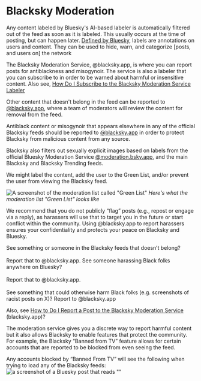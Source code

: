 # Blacksky Moderation

Any content labeled by Bluesky's AI-based labeler is automatically filtered out of the feed as soon as it is labeled. This usually occurs at the time of posting, but can happen later.
[Defined by Bluesky](https://bsky.social/about/blog/03-12-2024-stackable-moderation), labels are annotations on users and content. They can be used to hide, warn, and categorize [posts, and users on] the network

The Blacksky Moderation Service, @blacksky.app, is where you can report posts for antiblackness and misogynoir. The service is also a labeler that you can subscribe to in order to be warned about harmful or insensitive content. Also see, [How Do I Subscribe to the Blacksky Moderation Service Labeler](/docs/blacksky-info/how-to-add#labeler)

Other content that doesn't belong in the feed can be reported to [@blacksky.app](https://bsky.app/profile/blacksky.app), where a team of moderators will review the content for removal from the feed.

Antiblack content or misogynoir that appears elsewhere in any of the official Blacksky feeds should be reported to [@blacksky.app](https://bsky.app/profile/blacksky.app) in order to protect Blacksky from malicious content from any source.

Blacksky also filters out sexually explicit images based on labels from the official Bluesky Moderation Service [@moderation.bsky.app](https://bsky.app/profile/moderation.bsky.app), and the main Blacksky and Blacksky Trending feeds.

We might label the content, add the user to the Green List, and/or prevent the user from viewing the Blacksky feed.

![A screenshot of the moderation list called "Green List"](../../static/img/exampleBskyPostSeven.png)
*Here's what the moderation list "Green List" looks like*

We recommend that you do not publicly “flag” posts (e.g., repost or engage via a reply), as harassers will use that to target you in the future or start conflict within the community. Using @blacksky.app to report harassers ensures your confidentiality and protects your peace on Blacksky and Bluesky.

See something or someone in the Blacksky feeds that doesn’t belong?\
\
Report that to @blacksky.app.
See someone harassing Black folks anywhere on Bluesky?\
\
Report that to @blacksky.app.\
\
See something that could otherwise harm Black folks (e.g. screenshots of racist posts on X)? Report to @blacksky.app

Also, see [How to Do I Report a Post to the Blacksky Moderation Service](/docs#how-do-i-report-a-post-to-the-blacksky-moderation-service) (blacksky.app)?

The moderation service gives you a discrete way to report harmful content but it also allows Blacksky to enable features that protect the community. For example, the Blacksky “Banned from TV” feature allows for certain accounts that are reported to be blocked from even seeing the feed.

Any accounts blocked by “Banned From TV” will see the following when trying to load any of the Blacksky feeds:
![a screenshot of a Bluesky post that reads ""](../../static/img/exampleBskyPostThree.png)
